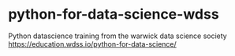 # python-for-data-science-wdss
Python datascience training from the warwick data science society
https://education.wdss.io/python-for-data-science/
